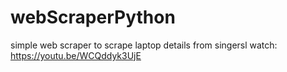 # webScraperPython
simple web scraper to scrape laptop details from singersl
watch: https://youtu.be/WCQddyk3UjE
